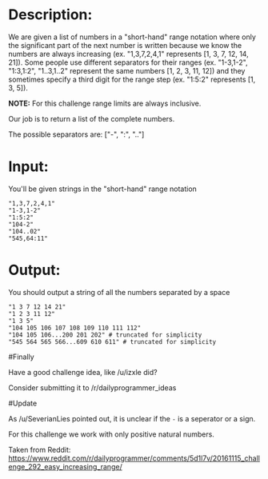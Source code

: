 # **Description:**

We  are given a list of numbers in a "short-hand" range notation where only the significant part of the next number is written because we know the numbers are always increasing (ex. "1,3,7,2,4,1" represents [1, 3, 7, 12, 14, 21]). Some people use different separators for their ranges (ex. "1-3,1-2", "1:3,1:2", "1..3,1..2" represent the same numbers [1, 2, 3, 11, 12]) and they sometimes specify a third digit for the range step (ex. "1:5:2" represents [1, 3, 5]). 

**NOTE:** For this challenge range limits are always inclusive.

Our job is to return a list of the complete numbers.

The possible separators are: ["-", ":", ".."]


# **Input:**

You'll be given strings in the "short-hand" range notation

    "1,3,7,2,4,1"
    "1-3,1-2"
    "1:5:2"
    "104-2"
    "104..02"
    "545,64:11"

# **Output:**

You should output a string of all the numbers separated by a space

    "1 3 7 12 14 21"
    "1 2 3 11 12"
    "1 3 5"
    "104 105 106 107 108 109 110 111 112"
    "104 105 106...200 201 202" # truncated for simplicity
    "545 564 565 566...609 610 611" # truncated for simplicity


#Finally

Have a good challenge idea, like /u/izxle did?

Consider submitting it to /r/dailyprogrammer_ideas

#Update

As /u/SeverianLies pointed out, it is unclear if the `-` is a seperator or a sign. 

For this challenge we work with only positive natural numbers.

Taken from Reddit: https://www.reddit.com/r/dailyprogrammer/comments/5d1l7v/20161115_challenge_292_easy_increasing_range/